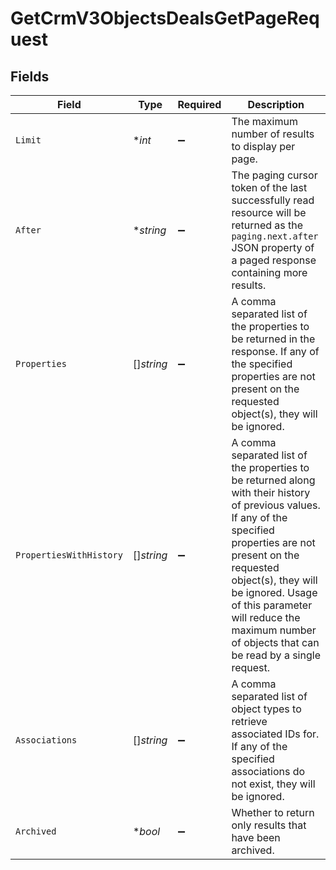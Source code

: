 # GetCrmV3ObjectsDealsGetPageRequest


## Fields

| Field                                                                                                                                                                                                                                                                                                             | Type                                                                                                                                                                                                                                                                                                              | Required                                                                                                                                                                                                                                                                                                          | Description                                                                                                                                                                                                                                                                                                       |
| ----------------------------------------------------------------------------------------------------------------------------------------------------------------------------------------------------------------------------------------------------------------------------------------------------------------- | ----------------------------------------------------------------------------------------------------------------------------------------------------------------------------------------------------------------------------------------------------------------------------------------------------------------- | ----------------------------------------------------------------------------------------------------------------------------------------------------------------------------------------------------------------------------------------------------------------------------------------------------------------- | ----------------------------------------------------------------------------------------------------------------------------------------------------------------------------------------------------------------------------------------------------------------------------------------------------------------- |
| `Limit`                                                                                                                                                                                                                                                                                                           | **int*                                                                                                                                                                                                                                                                                                            | :heavy_minus_sign:                                                                                                                                                                                                                                                                                                | The maximum number of results to display per page.                                                                                                                                                                                                                                                                |
| `After`                                                                                                                                                                                                                                                                                                           | **string*                                                                                                                                                                                                                                                                                                         | :heavy_minus_sign:                                                                                                                                                                                                                                                                                                | The paging cursor token of the last successfully read resource will be returned as the `paging.next.after` JSON property of a paged response containing more results.                                                                                                                                             |
| `Properties`                                                                                                                                                                                                                                                                                                      | []*string*                                                                                                                                                                                                                                                                                                        | :heavy_minus_sign:                                                                                                                                                                                                                                                                                                | A comma separated list of the properties to be returned in the response. If any of the specified properties are not present on the requested object(s), they will be ignored.                                                                                                                                     |
| `PropertiesWithHistory`                                                                                                                                                                                                                                                                                           | []*string*                                                                                                                                                                                                                                                                                                        | :heavy_minus_sign:                                                                                                                                                                                                                                                                                                | A comma separated list of the properties to be returned along with their history of previous values. If any of the specified properties are not present on the requested object(s), they will be ignored. Usage of this parameter will reduce the maximum number of objects that can be read by a single request. |
| `Associations`                                                                                                                                                                                                                                                                                                    | []*string*                                                                                                                                                                                                                                                                                                        | :heavy_minus_sign:                                                                                                                                                                                                                                                                                                | A comma separated list of object types to retrieve associated IDs for. If any of the specified associations do not exist, they will be ignored.                                                                                                                                                                   |
| `Archived`                                                                                                                                                                                                                                                                                                        | **bool*                                                                                                                                                                                                                                                                                                           | :heavy_minus_sign:                                                                                                                                                                                                                                                                                                | Whether to return only results that have been archived.                                                                                                                                                                                                                                                           |